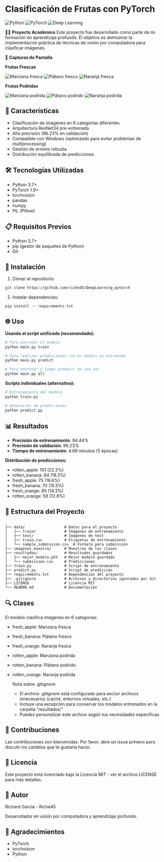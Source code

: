 # Clasificación de Frutas con PyTorch
![Python](https://img.shields.io/badge/Python-3.7+-blue.svg)
![PyTorch](https://img.shields.io/badge/PyTorch-1.9+-red.svg)
![Deep Learning](https://img.shields.io/badge/Deep%20Learning-Computer%20Vision-green.svg)

👨‍🎓 **Proyecto Académico**
Este proyecto fue desarrollado como parte de mi formación en aprendizaje profundo. El objetivo es demostrar la implementación práctica de técnicas de visión por computadora para clasificar imágenes.

📸 **Capturas de Pantalla**

**Frutas Frescas**

![Manzana fresca](imagenes_muestra/fresh_apple/train_2.png)
![Plátano fresco](imagenes_muestra/fresh_banana/train_7.png)
![Naranja fresca](imagenes_muestra/fresh_orange/train_5.png)

**Frutas Podridas**

![Manzana podrida](imagenes_muestra/rotten_apple/train_9.png)
![Plátano podrido](imagenes_muestra/rotten_banana/train_3.png)
![Naranja podrida](imagenes_muestra/rotten_orange/train_1.png)

## 🚀 Características

- Clasificación de imágenes en 6 categorías diferentes
- Arquitectura ResNet34 pre-entrenada
- Alta precisión (96.23% en validación)
- Compatible con Windows (optimizado para evitar problemas de multiprocessing)
- Gestión de errores robusta
- Distribución equilibrada de predicciones

## 🛠️ Tecnologías Utilizadas

- Python 3.7+
- PyTorch 1.9+
- torchvision
- pandas
- numpy
- PIL (Pillow)

## 📋 Requisitos Previos

- Python 3.7+
- pip (gestor de paquetes de Python)
- Git

## 🔧 Instalación

1. Clonar el repositorio:
```bash
git clone https://github.com/riche45/DeepLearning_pytorch
```

2. Instalar dependencias:
```bash
pip install -r requirements.txt
```

## 🌐 Uso

**Usando el script unificado (recomendado):**
```bash
# Para entrenar el modelo
python main.py train

# Para realizar predicciones con un modelo ya entrenado
python main.py predict

# Para entrenar y luego predecir de una vez
python main.py all
```

**Scripts individuales (alternativa):**
```bash
# Entrenamiento del modelo
python train.py

# Generación de predicciones
python predict.py
```

## 📊 Resultados

- **Precisión de entrenamiento**: 94.44%
- **Precisión de validación**: 96.23% 
- **Tiempo de entrenamiento**: 4.69 minutos (5 épocas)

**Distribución de predicciones:**
- rotten_apple: 101 (22.3%)
- rotten_banana: 84 (18.5%)
- fresh_apple: 75 (16.6%)
- fresh_banana: 70 (15.5%)
- fresh_orange: 65 (14.3%)
- rotten_orange: 58 (12.8%)

## 📁 Estructura del Proyecto

```
.
├── data/                  # Datos para el proyecto
│   ├── train/             # Imágenes de entrenamiento
│   ├── test/              # Imágenes de test
│   ├── train.csv          # Etiquetas de entrenamiento
│   └── sample_submission.csv  # Formato para submission
├── imagenes_muestra/      # Muestras de las clases
├── resultados/            # Resultados guardados
│   ├── mejor_modelo.pth   # Mejor modelo guardado
│   └── submission.csv     # Predicciones
├── train.py               # Script de entrenamiento
├── predict.py             # Script de predicción
├── requirements.txt       # Dependencias del proyecto
├── .gitignore             # Archivos y directorios ignorados por Git
├── LICENSE                # Licencia MIT
└── README.md              # Documentación
```

## 🔍 Clases

El modelo clasifica imágenes en 6 categorías:
- fresh_apple: Manzana fresca
- fresh_banana: Plátano fresco
- fresh_orange: Naranja fresca
- rotten_apple: Manzana podrida
- rotten_banana: Plátano podrido
- rotten_orange: Naranja podrida


   Nota sobre .gitignore:
   - El archivo .gitignore está configurado para excluir archivos innecesarios (caché, entornos virtuales, etc.)
   - Incluye una excepción para conservar los modelos entrenados en la carpeta "resultados/"
   - Puedes personalizar este archivo según tus necesidades específicas

## 🤝 Contribuciones

Las contribuciones son bienvenidas. Por favor, abre un issue primero para discutir los cambios que te gustaría hacer.

## 📝 Licencia

Este proyecto está licenciado bajo la Licencia MIT - ver el archivo LICENSE para más detalles.

## 👤 Autor

Richard Garcia - Riche45

Desarrollador en visión por computadora y aprendizaje profundo.

## 🙏 Agradecimientos

- PyTorch
- torchvision
- Python
